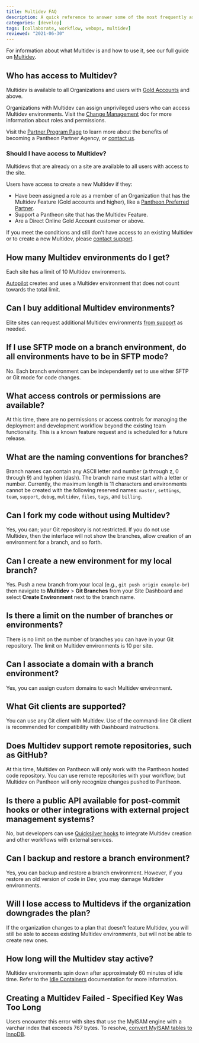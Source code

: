 ```yaml
---
title: Multidev FAQ
description: A quick reference to answer some of the most frequently asked questions about Multidev.
categories: [develop]
tags: [collaborate, workflow, webops, multidev]
reviewed: "2021-06-30"
---
```

For information about what Multidev is and how to use it, see our full guide on [Multidev](/multidev).

## Who has access to Multidev?

Multidev is available to all Organizations and users with [Gold Accounts](/support/#support-features-and-response-times) and above.

Organizations with Multidev can assign unprivileged users who can access Multidev environments. Visit the [Change Management](/change-management) doc for more information about roles and permissions.

Visit the [Partner Program Page](https://pantheon.io/plans/partner-program?docs) to learn more about the benefits of becoming a Pantheon Partner Agency, or [contact us](https://pantheon.io/contact-us?docs).

### Should I have access to Multidev?

Multidevs that are already on a site are available to all users with access to the site.

Users have access to create a new Multidev if they:

- Have been assigned a role as a member of an Organization that has the Multidev Feature (Gold accounts and higher), like a [Pantheon Preferred Partner](https://pantheon.io/plans/partner-program?docs).
- Support a Pantheon site that has the Multidev Feature.
- Are a Direct Online Gold Account customer or above.

If you meet the conditions and still don't have access to an existing Multidev or to create a new Multidev, please [contact support](https://dashboard.pantheon.io/#support).

## How many Multidev environments do I get?

Each site has a limit of 10 Multidev environments.

[Autopilot](/guides/autopilot/) creates and uses a Multidev environment that does not count towards the total limit.

## Can I buy additional Multidev environments?

Elite sites can request additional Multidev environments [from support](/support) as needed.

## If I use SFTP mode on a branch environment, do all environments have to be in SFTP mode?

No. Each branch environment can be independently set to use either SFTP or Git mode for code changes.

## What access controls or permissions are available?

At this time, there are no permissions or access controls for managing the deployment and development workflow beyond the existing team functionality. This is a known feature request and is scheduled for a future release.

## What are the naming conventions for branches?

Branch names can contain any ASCII letter and number (a through z, 0 through 9) and hyphen (dash). The branch name must start with a letter or number. Currently, the maximum length is 11 characters and environments cannot be created with the following reserved names: `master`, `settings`, `team`, `support`, `debug`, `multidev`, `files`, `tags`, and `billing`.

## Can I fork my code without using Multidev?

Yes, you can; your Git repository is not restricted. If you do not use Multidev, then the interface will not show the branches, allow creation of an environment for a branch, and so forth.

## Can I create a new environment for my local branch?

Yes. Push a new branch from your local (e.g., `git push origin example-br`) then navigate to **Multidev** > **Git Branches** from your Site Dashboard and select **Create Environment** next to the branch name.

## Is there a limit on the number of branches or environments?

There is no limit on the number of branches you can have in your Git repository. The limit on Multidev environments is 10 per site.

## Can I associate a domain with a branch environment?

Yes, you can assign custom domains to each Multidev environment.

## What Git clients are supported?

You can use any Git client with Multidev. Use of the command-line Git client is recommended for compatibility with Dashboard instructions.

## Does Multidev support remote repositories, such as GitHub?

At this time, Multidev on Pantheon will only work with the Pantheon hosted code repository. You can use remote repositories with your workflow, but Multidev on Pantheon will only recognize changes pushed to Pantheon.

## Is there a public API available for post-commit hooks or other integrations with external project management systems?

No, but developers can use [Quicksilver hooks](/quicksilver#hooks) to integrate Multidev creation and other workflows with external services.

## Can I backup and restore a branch environment?

Yes, you can backup and restore a branch environment. However, if you restore an old version of code in Dev, you may damage Multidev environments.

## Will I lose access to Multidevs if the organization downgrades the plan?

If the organization changes to a plan that doesn't feature Multidev, you will still be able to access existing Multidev environments, but will not be able to create new ones.

## How long will the Multidev stay active?

Multidev environments spin down after approximately 60 minutes of idle time. Refer to the [Idle Containers](https://pantheon.io/docs/application-containers#idle-containers) documentation for more information.

## Creating a Multidev Failed - Specified Key Was Too Long

Users encounter this error with sites that use the MyISAM engine with a varchar index that exceeds 767 bytes. To resolve, [convert MyISAM tables to InnoDB](/myisam-to-innodb).
